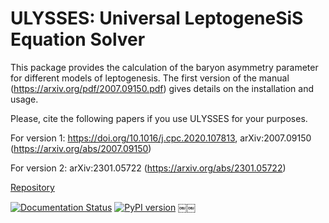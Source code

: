 # ULYSSES: Universal LeptogeneSiS Equation Solver

This package provides the calculation of the baryon asymmetry parameter for different
models of leptogenesis. The first version of the manual (https://arxiv.org/pdf/2007.09150.pdf) gives details on the installation and usage.

Please, cite the following papers if you use ULYSSES for your purposes. 

For version 1:  https://doi.org/10.1016/j.cpc.2020.107813, arXiv:2007.09150 (https://arxiv.org/abs/2007.09150)

For version 2:  arXiv:2301.05722 (https://arxiv.org/abs/2301.05722)

[Repository](https://github.com/iamholger/ulysses)

[![Documentation Status](https://readthedocs.org/projects/ulysses-universal-leptogenesis-equation-solver/badge/?version=latest)](https://ulysses-universal-leptogenesis-equation-solver.readthedocs.io/en/latest/)
[![PyPI version](https://badge.fury.io/py/ulysses.svg)](https://badge.fury.io/py/ulysses)
￼￼
